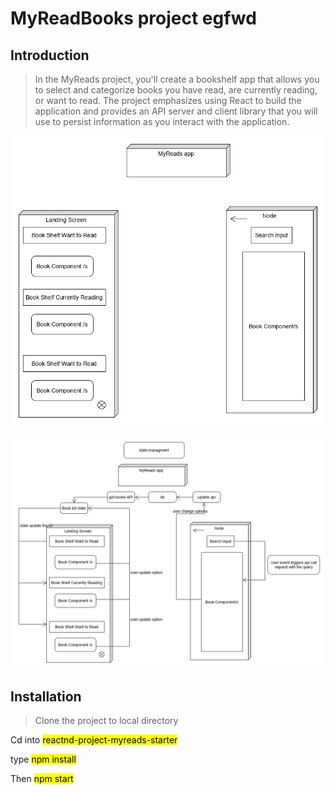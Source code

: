 # MyReadBooks project egfwd 

## Introduction

> In the MyReads project, you'll create a bookshelf app that allows you to select and categorize books you have read, are currently reading, or want to read. The project emphasizes using React to build the application and provides an API server and client library that you will use to persist information as you interact with the application.



![](0.png)


![](1.png)



## Installation

> Clone the project to local directory

Cd into <mark>reactnd-project-myreads-starter</mark> 


type <mark>npm install</mark>


Then  <mark>npm start</mark>